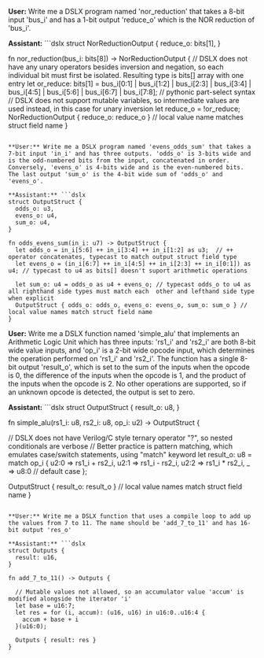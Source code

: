 **User:** Write me a DSLX program named 'nor_reduction' that takes a 8-bit input 'bus_i' and has a 1-bit output 'reduce_o' which is the NOR reduction of 'bus_i'.

**Assistant:** ```dslx
struct NorReductionOutput {
  reduce_o: bits[1],
}

fn nor_reduction(bus_i: bits[8]) -> NorReductionOutput {
  // DSLX does not have any unary operators besides inversion and negation, so each individual bit must first be isolated. Resulting type is bits[] array with one entry
  let or_reduce: bits[1] = bus_i[0:1] | bus_i[1:2] | bus_i[2:3] | bus_i[3:4] | bus_i[4:5] | bus_i[5:6] | bus_i[6:7]  | bus_i[7:8]; // pythonic part-select syntax
  // DSLX does not support mutable variables, so intermediate values are used instead, in this case for unary inversion
  let reduce_o = !or_reduce;
  NorReductionOutput { reduce_o: reduce_o }  // local value name matches struct field name
}
```

**User:** Write me a DSLX program named 'evens_odds_sum' that takes a 7-bit input 'in_i' and has three outputs. 'odds_o' is 3-bits wide and is the odd-numbered bits from the input, concatenated in order. Conversely, 'evens_o' is 4-bits wide and is the even-numbered bits. The last output 'sum_o' is the 4-bit wide sum of 'odds_o' and 'evens_o'.

**Assistant:** ```dslx
struct OutputStruct {
  odds_o: u3,
  evens_o: u4,
  sum_o: u4,
}

fn odds_evens_sum(in_i: u7) -> OutputStruct {
  let odds_o = in_i[5:6] ++ in_i[3:4] ++ in_i[1:2] as u3;  // ++ operator concatenates, typecast to match output struct field type
  let evens_o = (in_i[6:7] ++ in_i[4:5] ++ in_i[2:3] ++ in_i[0:1]) as u4; // typecast to u4 as bits[] doesn't suport arithmetic operations

  let sum_o: u4 = odds_o as u4 + evens_o; // typecast odds_o to u4 as all righthand side types must match each  other and lefthand side type when explicit
  OutputStruct { odds_o: odds_o, evens_o: evens_o, sum_o: sum_o } // local value names match struct field name
}
```

**User:** Write me a DSLX function named 'simple_alu' that implements an Arithmetic Logic Unit which has three inputs: 'rs1_i' and 'rs2_i' are both 8-bit wide value inputs, and 'op_i' is a 2-bit wide opcode input, which determines the operation performed on 'rs1_i' and 'rs2_i'. The function has a single 8-bit output 'result_o', which is set to the sum of the inputs when the opcode is 0, the difference of the inputs when the opcode is 1, and the product of the inputs when the opcode is 2. No other operations are supported, so if an unknown opcode is detected, the output is set to zero.

**Assistant:** ```dslx
struct OutputStruct {
  result_o: u8,
}

fn simple_alu(rs1_i: u8, rs2_i: u8, op_i: u2) -> OutputStruct {

  // DSLX does not have Verilog/C style ternary operator "?", so nested conditionals are verbose
  // Better practice is pattern matching, which emulates case/switch statements, using "match" keyword
  let result_o: u8 = match op_i {
                       u2:0 => rs1_i + rs2_i,
                       u2:1 => rs1_i - rs2_i,
                       u2:2 => rs1_i * rs2_i,
                       _ => u8:0 // default case
                     };

  OutputStruct { result_o: result_o } // local value names match struct field name
}
```

**User:** Write me a DSLX function that uses a compile loop to add up the values from 7 to 11. The name should be 'add_7_to_11' and has 16-bit output 'res_o'

**Assistant:** ```dslx
struct Outputs {
  result: u16,
}

fn add_7_to_11() -> Outputs {

  // Mutable values not allowed, so an accumulator value 'accum' is modified alongside the iterator 'i'
  let base = u16:7;
  let res = for (i, accum): (u16, u16) in u16:0..u16:4 {
    accum + base + i
  }(u16:0);

  Outputs { result: res }
}
``` 

